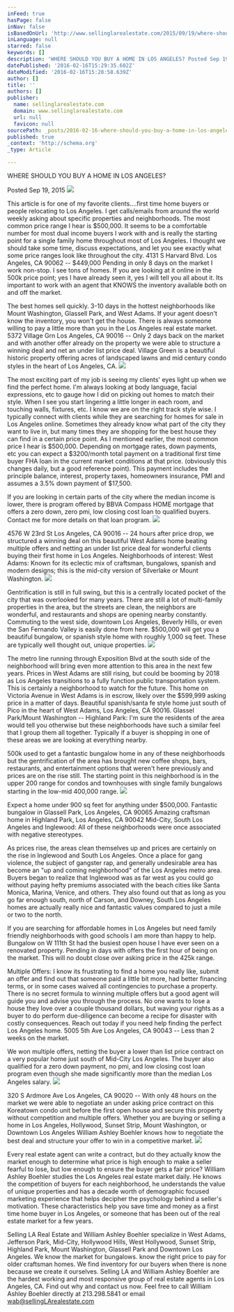 ```yaml
---
inFeed: true
hasPage: false
inNav: false
isBasedOnUrl: 'http://www.sellinglarealestate.com/2015/09/19/where-should-you-buy-a-home-in-los-angeles/'
inLanguage: null
starred: false
keywords: []
description: 'WHERE SHOULD YOU BUY A HOME IN LOS ANGELES? Posted Sep 19, 2015 This article is for one of my favorite clients….first time home buyers or people relocating to L'
datePublished: '2016-02-16T15:29:35.602Z'
dateModified: '2016-02-16T15:28:58.639Z'
author: []
title: ''
authors: []
publisher:
  name: sellinglarealestate.com
  domain: www.sellinglarealestate.com
  url: null
  favicon: null
sourcePath: _posts/2016-02-16-where-should-you-buy-a-home-in-los-angeles-posted-sep-19-2.md
published: true
_context: 'http://schema.org'
_type: Article

---
```

WHERE SHOULD YOU BUY A HOME IN LOS ANGELES? 

Posted Sep 19, 2015 ![](https://the-grid-user-content.s3-us-west-2.amazonaws.com/20366bc4-c7d8-4a4c-9322-6256fc2d402c.jpg)

This article is for one of my favorite clients....first time home buyers or people relocating to Los Angeles. I get calls/emails from around the world weekly asking about specific properties and neighborhoods. The most common price range I hear is $500,000\. It seems to be a comfortable number for most dual income buyers I work with and is really the starting point for a single family home throughout most of Los Angeles. I thought we should take some time, discuss expectations, and let you see exactly what some price ranges look like throughout the city. 4131 S Harvard Blvd. Los Angeles, CA 90062 -- $449,000 Pending in only 8 days on the market I work non-stop. I see tons of homes. If you are looking at it online in the 500k price point; yes I have already seen it, yes I will tell you all about it. Its important to work with an agent that KNOWS the inventory available both on and off the market. 

The best homes sell quickly. 3-10 days in the hottest neighborhoods like Mount Washington, Glassell Park, and West Adams. If your agent doesn't know the inventory, you won't get the house. There is always someone willing to pay a little more than you in the Los Angeles real estate market. 5372 Village Grn Los Angeles, CA 90016 -- Only 2 days back on the market and with another offer already on the property we were able to structure a winning deal and net an under list price deal. Village Green is a beautiful historic property offering acres of landscaped lawns and mid century condo styles in the heart of Los Angeles, CA. ![](https://the-grid-user-content.s3-us-west-2.amazonaws.com/8d551780-8cc9-49a3-b8e9-0599c4e7754c.jpg)

The most exciting part of my job is seeing my clients' eyes light up when we find the perfect home. I'm always looking at body language, facial expressions, etc to gauge how I did on picking out homes to match their style. When I see you start lingering a little longer in each room, and touching walls, fixtures, etc. I know we are on the right track style wise. I typically connect with clients while they are searching for homes for sale in Los Angeles online. Sometimes they already know what part of the city they want to live in, but many times they are shopping for the best house they can find in a certain price point. As I mentioned earlier, the most common price I hear is $500,000\. Depending on mortgage rates, down payments, etc you can expect a $3200/month total payment on a traditional first time buyer FHA loan in the current market conditions at that price. (obviously this changes daily, but a good reference point). This payment includes the principle balance, interest, property taxes, homeowners insurance, PMI and assumes a 3.5% down payment of $17,500\. 

If you are looking in certain parts of the city where the median income is lower, there is program offered by BBVA Compass HOME mortgage that offers a zero down, zero pmi, low closing cost loan to qualified buyers. Contact me for more details on that loan program. ![](https://the-grid-user-content.s3-us-west-2.amazonaws.com/3f6d8bf8-2f03-4b2f-af9c-027721c54c6e.jpg)

4576 W 23rd St Los Angeles, CA 90016 -- 24 hours after price drop, we structured a winning deal on this beautiful West Adams home beating multiple offers and netting an under list price deal for wonderful clients buying their first home in Los Angeles. Neighborhoods of interest: West Adams: Known for its eclectic mix of craftsman, bungalows, spanish and modern designs; this is the mid-city version of Silverlake or Mount Washington. ![](https://the-grid-user-content.s3-us-west-2.amazonaws.com/b1b27e62-d94b-4557-ba50-305c920b1209.jpg)

Gentrification is still in full swing, but this is a centrally located pocket of the city that was overlooked for many years. There are still a lot of multi-family properties in the area, but the streets are clean, the neighbors are wonderful, and restaurants and shops are opening nearby constantly. Commuting to the west side, downtown Los Angeles, Beverly Hills, or even the San Fernando Valley is easily done from here. $500,000 will get you a beautiful bungalow, or spanish style home with roughly 1,000 sq feet. These are typically well thought out, unique properties. ![](https://the-grid-user-content.s3-us-west-2.amazonaws.com/826bc3d3-02b7-4ce6-85fe-9ba9b666c6a0.JPG)

The metro line running through Exposition Blvd at the south side of the neighborhood will bring even more attention to this area in the next few years. Prices in West Adams are still rising, but could be booming by 2018 as Los Angeles transitions to a fully function public transportation system. This is certainly a neighborhood to watch for the future. This home on Victoria Avenue in West Adams is in escrow, likely over the $599,999 asking price in a matter of days. Beautiful spanish/santa fe style home just south of Pico in the heart of West Adams, Los Angeles, CA 90016\. Glassel Park/Mount Washington -- Highland Park: I'm sure the residents of the area would tell you otherwise but these neighborhoods have such a similar feel that I group them all together. Typically if a buyer is shopping in one of these areas we are looking at everything nearby. 

500k used to get a fantastic bungalow home in any of these neighborhoods but the gentrification of the area has brought new coffee shops, bars, restaurants, and entertainment options that weren't here previously and prices are on the rise still. The starting point in this neighborhood is in the upper 200 range for condos and townhouses with single family bungalows starting in the low-mid 400,000 range. ![](https://the-grid-user-content.s3-us-west-2.amazonaws.com/45d88f19-b09c-42d4-9c67-cf9ae04d823c.jpg)

Expect a home under 900 sq feet for anything under $500,000\. Fantastic bungalow in Glassell Park, Los Angeles, CA 90065 Amazing craftsman home in Highland Park, Los Angeles, CA 90042 Mid-City, South Los Angeles and Inglewood: All of these neighborhoods were once associated with negative stereotypes. 

As prices rise, the areas clean themselves up and prices are certainly on the rise in Inglewood and South Los Angeles. Once a place for gang violence, the subject of gangster rap, and generally undesirable area has become an "up and coming neighborhood" of the Los Angeles metro area. Buyers began to realize that Inglewood was as far west as you could go without paying hefty premiums associated with the beach cities like Santa Monica, Marina, Venice, and others. They also found out that as long as you go far enough south, north of Carson, and Downey, South Los Angeles homes are actually really nice and fantastic values compared to just a mile or two to the north. 

If you are searching for affordable homes in Los Angeles but need family friendly neighborhoods with good schools I am more than happy to help. Bungalow on W 111th St had the busiest open house I have ever seen on a renovated property. Pending in days with offers the first hour of being on the market. This will no doubt close over asking price in the 425k range.  

Multiple Offers: I know its frustrating to find a home you really like, submit an offer and find out that someone paid a little bit more, had better financing terms, or in some cases waived all contingencies to purchase a property. There is no secret formula to winning multiple offers but a good agent will guide you and advise you through the process. No one wants to lose a house they love over a couple thousand dollars, but waving your rights as a buyer to do perform due-diligence can become a recipe for disaster with costly consequences. Reach out today if you need help finding the perfect Los Angeles home. 5005 5th Ave Los Angeles, CA 90043 -- Less than 2 weeks on the market. 

We won multiple offers, netting the buyer a lower than list price contract on a very popular home just south of Mid-City Los Angeles. The buyer also qualified for a zero down payment, no pmi, and low closing cost loan program even though she made significantly more than the median Los Angeles salary. ![](https://the-grid-user-content.s3-us-west-2.amazonaws.com/73c3b1e2-d130-42b7-84b4-0fe7e164262f.jpg)

320 S Ardmore Ave Los Angeles, CA 90020 -- With only 48 hours on the market we were able to negotiate an under asking price contract on this Koreatown condo unit before the first open house and secure this property without competition and multiple offers. Whether you are buying or selling a home in Los Angeles, Hollywood, Sunset Strip, Mount Washington, or Downtown Los Angeles William Ashley Boehler knows how to negotiate the best deal and structure your offer to win in a competitive market. ![](https://the-grid-user-content.s3-us-west-2.amazonaws.com/f33746b0-6932-4738-8e99-0f60cdf2a819.jpg)

Every real estate agent can write a contract, but do they actually know the market enough to determine what price is high enough to make a seller fearful to lose, but low enough to ensure the buyer gets a fair price? William Ashley Boehler studies the Los Angeles real estate market daily. He knows the competition of buyers for each neighborhood, he understands the value of unique properties and has a decade worth of demographic focused marketing experience that helps decipher the psychology behind a seller's motivation. These characteristics help you save time and money as a first time home buyer in Los Angeles, or someone that has been out of the real estate market for a few years.  

Selling LA Real Estate and William Ashley Boehler specialize in West Adams, Jefferson Park, Mid-City, Hollywood Hills, West Hollywood, Sunset Strip, Highland Park, Mount Washington, Glassell Park and Downtown Los Angeles. We know the market for bungalows. know the right price to pay for older craftsman homes. We find inventory for our buyers when there is none because we create it ourselves. Selling LA and William Ashley Boehler are the hardest working and most responsive group of real estate agents in Los Angeles, CA. Find out why and contact us now. Feel free to call William Ashley Boehler directly at 213.298.5841 or email wab@sellingLArealestate.com